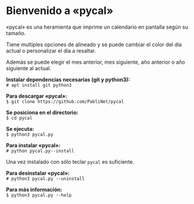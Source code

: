 # Bienvenido a «pycal»

«pycal» es una heramienta que imprime un calendario en pantalla según su tamaño.

Tiene multiples opciones de alineado y se puede cambiar el color del día actual o personalizar el día a resaltar.

Además se puede elegir el mes anterior, mes siguiente, año anterior o año siguiente al actual.

**Instalar dependencias necesarias (git y python3):**  
`# apt install git python3`

**Para descargar «pycal»:**  
`$ git clone https://github.com/PabliNet/pycal`

**Se posiciona en el directorio:**  
`$ cd pycal`

**Se ejecuta:**  
`$ python3 pycal.py`

**Para instalar «pycal»:**  
`# python pycal.py--install`

Una vez instalado con sólo teclar `pycal` es suficiente.

**Para desinstalar «pycal»:**  
`# python3 pycal.py --uninstall`

**Para más información:**  
`$ python3 pycal.py --help`
